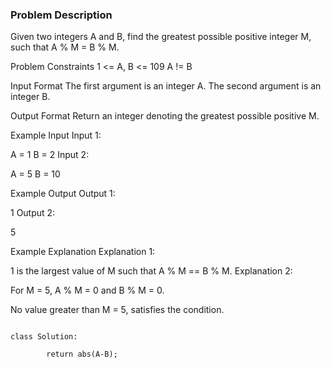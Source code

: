 ### Problem Description

Given two integers A and B, find the greatest possible positive integer M, such that A % M = B % M.

Problem Constraints
1 <= A, B <= 109
A != B



Input Format
The first argument is an integer A.
The second argument is an integer B.



Output Format
Return an integer denoting the greatest possible positive M.



Example Input
Input 1:

A = 1
B = 2
Input 2:

A = 5
B = 10


Example Output
Output 1:

1
Output 2:

5


Example Explanation
Explanation 1:

1 is the largest value of M such that A % M == B % M.
Explanation 2:

For M = 5, A % M = 0 and B % M = 0.

No value greater than M = 5, satisfies the condition.


```

class Solution:

        return abs(A-B);

```
